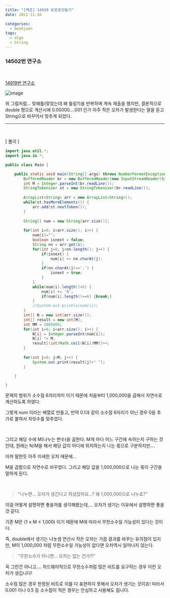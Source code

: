 ```yaml
---
title: "[백준] 14919 분포표만들기"
date: 2021-11-26

categories:
  - beakjoon
tags:
  - algo
  - String
---
```


### 14502번 연구소

<br>

[14919번 연구소](https://www.acmicpc.net/problem/14919 )


![image](https://user-images.githubusercontent.com/47859845/143586411-7dae1659-8c4d-48bb-8408-42037dcfc6db.png)

위 그림처럼... 맞왜틀(맞았는데 왜 틀림?)을 반복하며 계속 제출을 했지만, 
결론적으로 double 형으로 계산시에 0.00000....001 인가 아주 작은 오차가 발생한다는 말을 듣고 String으로 바꾸어서 맞추게 되었다.


---
<br>

[ 풀이 ]


```java
import java.util.*;
import java.io.*;

public class Main {

	public static void main(String[] args) throws NumberFormatException, IOException {
		BufferedReader br = new BufferedReader(new InputStreamReader(System.in));
		int M = Integer.parseInt(br.readLine());
		StringTokenizer st = new StringTokenizer(br.readLine());
		
		ArrayList<String> arr = new ArrayList<String>();
		while(st.hasMoreElements()) {
			arr.add(st.nextToken());
		}
		
		String[] num = new String[arr.size()];
		
		for(int i=0; i<arr.size(); i++) {
			num[i]="";
			boolean isnext = false;
			String nn = arr.get(i);
			for(int j=0; j<nn.length(); j++) {
				if(isnext) {
					num[i] += nn.charAt(j);
				}
				if(nn.charAt(j)=='.') {
					isnext = true;
				}
			}
			while(num[i].length()<6) {
				num[i] += '0';
				if(num[i].length()==6) {break;}
			}
			//System.out.println(num[i]);
		}
		int[] N = new int[arr.size()];
		int[] result = new int[M];
		int MM = 1000000;
		for(int i=0; i<arr.size(); i++) {
			N[i] = Integer.parseInt(num[i]);
			N[i] *= M;
			result[(int)Math.ceil(N[i]/MM)]++;
		}
		
		for(int j=0; j<M; j++) {
			System.out.print(result[j]+" ");
		}

	}

}

```

문제의 범위가 소수점 6자리까지 이기 때문에 처음부터 1,000,000을 곱해서 자연수로 계산하도록 하였다.


그렇게 num 이라는 배열로 만들고, 만약 0.1과 같이 소수점 6자리가 아닌 경우 0을 추가로 붙여서 자릿수를 맞추었다.

<br>

그리고 해당 수에 M(나누는 변수)을 곱한다. M개 마다 어느 구간에 속하는지 구하는 것인데, 원래는 N/M을 해서 해당 값이 어디에 위치하는지 나눈 몫으로 구분하지만....


아까 말한듯 아주 미세한 오차 때문에...


M을 곱함으로 자연수로 바꾸었다. 
그리고 해당 값을 1,000,000으로 나눈 몫이 구간을 말하게 된다.

<br>

> "나누면... 오차가 생긴다고 하셨잖아요...? 왜 1,000,000으로 나누죠?"



이걸 어떻게 설명하면 좋을까를 생각해봤는데,...
오차가 생기는 이유에서 설명하면 좋을 것 같다.

기존 M은 (1 ≤ M ≤ 1,000) 이기 때문에 M에 따라서 무한소수일 가능성이 있다는 것이다.

즉, double에서 생기는 나눗셈 연산시 작은 오차는 가끔 결과를 바꾸는 유의점이 있지만, M이 1,000,000 처럼 무한소수일 가능성이 없다면 오차역시 일어나지 않는다.

> "무한소수가 아니면... 오차는 없는 건가?!"


꼭 그런건 아니고.... 하드웨어적으로 무한소수처럼 많은 비트를 요구하는 경우 이런 오차가 생깁니다!



소수점 많은 경우 한정된 비트로 이를 다 표현하지 못해서 오차가 생기는 것이죠!
따라서 0.001 이나 0.5 등 소수점이 적은 경우는 안심하고 사용해도 됩니다.


<br>
<br>